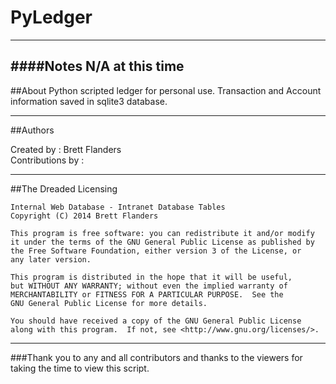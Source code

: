 # PyLedger
---
####Notes N/A at this time
---

##About
Python scripted ledger for personal use. Transaction and Account information saved in sqlite3 database.

---
##Authors

Created by : Brett Flanders  
Contributions by : 

---
##The Dreaded Licensing


    Internal Web Database - Intranet Database Tables 
    Copyright (C) 2014 Brett Flanders

    This program is free software: you can redistribute it and/or modify
    it under the terms of the GNU General Public License as published by
    the Free Software Foundation, either version 3 of the License, or
    any later version.

    This program is distributed in the hope that it will be useful,
    but WITHOUT ANY WARRANTY; without even the implied warranty of
    MERCHANTABILITY or FITNESS FOR A PARTICULAR PURPOSE.  See the
    GNU General Public License for more details.

    You should have received a copy of the GNU General Public License
    along with this program.  If not, see <http://www.gnu.org/licenses/>.
    
---
###Thank you to any and all contributors and thanks to the viewers for taking the time to view this script.